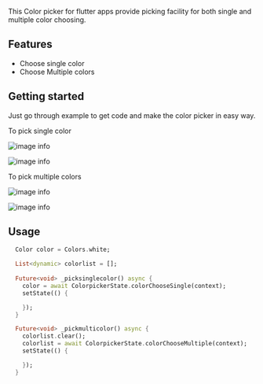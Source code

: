 <!-- 
This README describes the package. If you publish this package to pub.dev,
this README's contents appear on the landing page for your package.

For information about how to write a good package README, see the guide for
[writing package pages](https://dart.dev/guides/libraries/writing-package-pages). 

For general information about developing packages, see the Dart guide for
[creating packages](https://dart.dev/guides/libraries/create-library-packages)
and the Flutter guide for
[developing packages and plugins](https://flutter.dev/developing-packages). 
-->

This Color picker for flutter apps provide picking facility for both single and multiple color choosing.


## Features

* Choose single color
* Choose Multiple colors

## Getting started

Just go through example to get code and make the color picker in easy way.

To pick single color

![image info](./singlemob.jpeg)



![image info](./single.jpeg)




To pick multiple colors


![image info](./multiplemob.jpeg)


![image info](./multiple.jpeg)



## Usage
```dart
  Color color = Colors.white;

  List<dynamic> colorlist = [];
  
  Future<void> _picksinglecolor() async {
    color = await ColorpickerState.colorChooseSingle(context);
    setState(() {

    });
  }

  Future<void> _pickmulticolor() async {
    colorlist.clear();
    colorlist = await ColorpickerState.colorChooseMultiple(context);
    setState(() {

    });
  }

```


